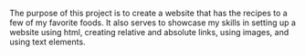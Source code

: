 The purpose of this project is to create a website that has the recipes to a few of my favorite foods. It also serves to showcase my skills in setting up a website using html, creating relative and absolute links, using images, and using text elements. 